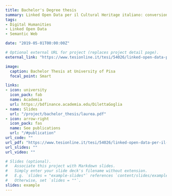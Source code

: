 ```yaml
---
title: Bachelor's Degree thesis
summary: Linked Open Data per il Cultural Heritage italiano: conversione e pubblicazione nel Semantic Web del Fondo antico del Comune di Novi Ligure
tags:
- Digital Humanities
- Linked Open Data
- Semantic Web

date: "2019-05-01T00:00:00Z"

# Optional external URL for project (replaces project detail page).
external_link: "https://www.tesionline.it/tesi/54026/linked-open-data-per-il-cultural-heritage-italiano-conversione-e-pubblicazione-nel-semantic-web-del-fondo-antico-del-comune-di-novi-ligure"

image:
  caption: Bachelor Thesis at University of Pisa
  focal_point: Smart

links:
- icon: university
  icon_pack: fab
  name: Academia
  url: https://bdfinance.academia.edu/DilettaGoglia
- name: Slides
  url: "/project/bachelor_thesis/laurea.pdf"
- icon: arrow-right
  icon_pack: fas
  name: See publications
  url: "/#publication"
url_code: ""
url_pdf: "https://www.tesionline.it/tesi/54026/linked-open-data-per-il-cultural-heritage-italiano-conversione-e-pubblicazione-nel-semantic-web-del-fondo-antico-del-comune-di-novi-ligure"
url_slides: ""
url_video: ""

# Slides (optional).
#   Associate this project with Markdown slides.
#   Simply enter your slide deck's filename without extension.
#   E.g. `slides = "example-slides"` references `content/slides/example-slides.md`.
#   Otherwise, set `slides = ""`.
slides: example
---
```



